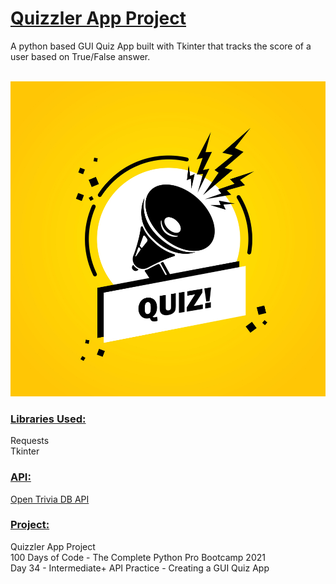 # <u>**Quizzler App Project**</u>

A python based GUI Quiz App built with Tkinter that tracks the 
score of a user based on True/False answer.</br> </br>

![Password Manager](image.jpg) <br/>

### <u>**Libraries Used:**</u> <br />
Requests<br/>
Tkinter<br/>

### <u>**API:**</u> <br />
[Open Trivia DB API](https://opentdb.com/api_config.php) <br/>


### <u>**Project:**</u> <br/>
Quizzler App Project<br/>
100 Days of Code - The Complete Python Pro Bootcamp 2021 <br/>
Day 34 - Intermediate+ API Practice - Creating a GUI Quiz App